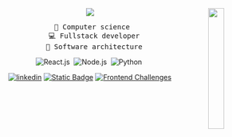 <div align="center">
<img src="https://i.pinimg.com/736x/96/bd/31/96bd31d2b45fb45a378824f297c6e68e.jpg" width="25%" align="right" />
<img src="https://readme-typing-svg.demolab.com?font=Fira+Code&pause=10000&color=30074a&width=435&center=true&vCenter=true&lines=Hi!+I'm+Daniel"/>
</br>

<pre>
  💼 Computer science 
  💻 Fullstack developer
  📖 Software architecture
</pre>


![React.js](https://img.shields.io/badge/-ReactJs-7ED2FD?logo=react&logoColor=white&style=for-the-badge&color=0D1117)&nbsp;
![Node.js](https://img.shields.io/badge/-Node.js-0D1117?style=for-the-badge&logo=node.js&labelColor=0D1117)&nbsp;
![Python](https://img.shields.io/badge/-Python-0D1117?style=for-the-badge&logo=python&labelColor=0D1117)&nbsp;




[![linkedin](https://img.shields.io/badge/website-purple)](https://danielmunier.com.br)
[![Static Badge](https://img.shields.io/badge/linkedin-blue)](https://www.linkedin.com/in/daniel-munier)
[![Frontend Challenges](https://img.shields.io/badge/frontend--challenges-purple)](https://www.frontendmentor.io/profile/danielmunier)
